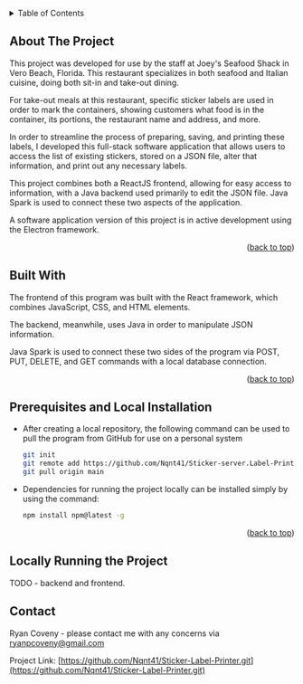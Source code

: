 <a name="readme-top"></a>

<details>
  <summary>Table of Contents</summary>
  <ol>
    <li><a href="#about-the-project">About The Project</a></li>
    <li><a href="#built-with">Built With</a></li>
    <li><a href="#prerequisites-and-local-installation">Prerequisites and Local Installation</a></li>
    <li><a href="#locally-running-the-project">Locally Running the Project</a></li>
    <li><a href="#contact">Contact</a></li>
  </ol>
</details>

## About The Project

This project was developed for use by the staff at Joey's Seafood Shack in Vero Beach, Florida. This restaurant specializes in both seafood and Italian cuisine, doing both sit-in and take-out dining.

For take-out meals at this restaurant, specific sticker labels are used in order to mark the containers, showing customers what food is in the container, its portions, the restaurant name and address, and more.

In order to streamline the process of preparing, saving, and printing these labels, I developed this full-stack software application that allows users to access the list of existing stickers, stored on a JSON file, alter that information, and print out any necessary labels.

This project combines both a ReactJS frontend, allowing for easy access to information, with a Java backend used primarily to edit the JSON file. Java Spark is used to connect these two aspects of the application.

A software application version of this project is in active development using the Electron framework.

<p align="right">(<a href="#readme-top">back to top</a>)</p>

## Built With

The frontend of this program was built with the React framework, which combines JavaScript, CSS, and HTML elements.

The backend, meanwhile, uses Java in order to manipulate JSON information.

Java Spark is used to connect these two sides of the program via POST, PUT, DELETE, and GET commands with a local database connection.

<p align="right">(<a href="#readme-top">back to top</a>)</p>

## Prerequisites and Local Installation

* After creating a local repository, the following command can be used to pull the program from GitHub for use on a personal system
  ```sh
  git init
  git remote add https://github.com/Nqnt41/Sticker-server.Label-Printer.git
  git pull origin main
  ```

* Dependencies for running the project locally can be installed simply by using the command:
  ```sh
  npm install npm@latest -g
  ```

<p align="right">(<a href="#readme-top">back to top</a>)</p>

## Locally Running the Project

TODO - backend and frontend.

## Contact

Ryan Coveny - please contact me with any concerns via ryanpcoveny@gmail.com

Project Link: [https://github.com/Nqnt41/Sticker-Label-Printer.git](https://github.com/Nqnt41/Sticker-Label-Printer.git)
